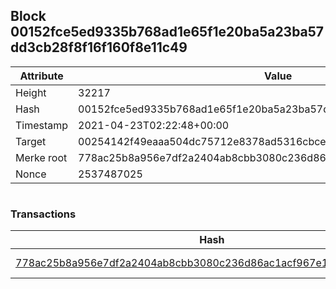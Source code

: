 ## Block 00152fce5ed9335b768ad1e65f1e20ba5a23ba57dd3cb28f8f16f160f8e11c49

Attribute | Value
--- | ---
Height | 32217
Hash | 00152fce5ed9335b768ad1e65f1e20ba5a23ba57dd3cb28f8f16f160f8e11c49
Timestamp | 2021-04-23T02:22:48+00:00
Target | 00254142f49eaaa504dc75712e8378ad5316cbcead634704b3734b6271167cc4
Merke root | 778ac25b8a956e7df2a2404ab8cbb3080c236d86ac1acf967e17b9dc2a8cc736
Nonce | 2537487025

```

```

### Transactions

Hash | Amount
--- | ---
[778ac25b8a956e7df2a2404ab8cbb3080c236d86ac1acf967e17b9dc2a8cc736](778ac25b8a956e7df2a2404ab8cbb3080c236d86ac1acf967e17b9dc2a8cc736.md) | 10.00000000 SKEPTI 
